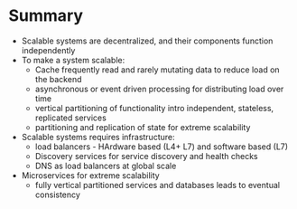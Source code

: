 # Summary

- Scalable systems are decentralized, and their components function independently
- To make a system scalable:
  - Cache frequently read and rarely mutating data to reduce load on the backend
  - asynchronous or event driven processing for distributing load over time
  - vertical partitioning of functionality intro independent, stateless, replicated services
  - partitioning and replication of state for extreme scalability
- Scalable systems requires infrastructure:
  - load balancers - HArdware based (L4+ L7) and software based (L7)
  - Discovery services for service discovery and health checks
  - DNS as load balancers at global scale
- Microservices for extreme scalability
  - fully vertical partitioned services and databases leads to eventual consistency